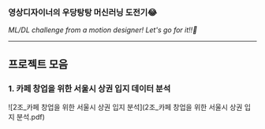 ### 영상디자이너의 우당탕탕 머신러닝 도전기😂 ###
*ML/DL challenge from a motion designer! Let's go for it!!🚀*

---

## 프로젝트 모음 ##
### 1. 카페 창업을 위한 서울시 상권 입지 데이터 분석
![2조_카페 창업을 위한 서울시 상권 입지 분석](2조_카페 창업을 위한 서울시 상권 입지 분석.pdf)
